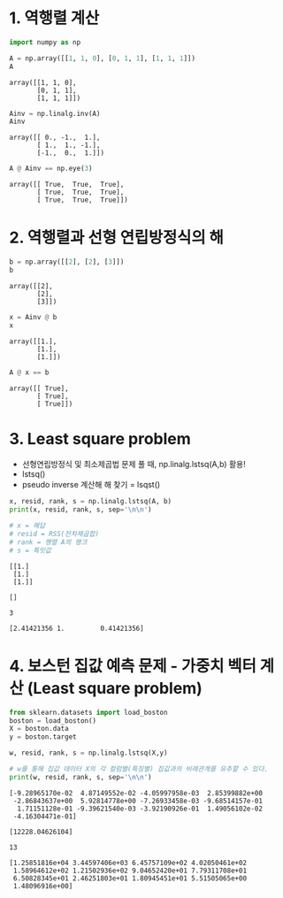 # 1. 역행렬 계산


```python
import numpy as np

A = np.array([[1, 1, 0], [0, 1, 1], [1, 1, 1]])
A
```




    array([[1, 1, 0],
           [0, 1, 1],
           [1, 1, 1]])




```python
Ainv = np.linalg.inv(A)
Ainv
```




    array([[ 0., -1.,  1.],
           [ 1.,  1., -1.],
           [-1.,  0.,  1.]])




```python
A @ Ainv == np.eye(3)
```




    array([[ True,  True,  True],
           [ True,  True,  True],
           [ True,  True,  True]])



# 2. 역행렬과 선형 연립방정식의 해


```python
b = np.array([[2], [2], [3]])
b
```




    array([[2],
           [2],
           [3]])




```python
x = Ainv @ b
x
```




    array([[1.],
           [1.],
           [1.]])




```python
A @ x == b
```




    array([[ True],
           [ True],
           [ True]])



# 3. Least square problem

- 선형연립방정식 및 최소제곱법 문제 풀 때, np.linalg.lstsq(A,b) 활용!
- lstsq()
- pseudo inverse 계산해 해 찾기 = lsqst()


```python
x, resid, rank, s = np.linalg.lstsq(A, b)
print(x, resid, rank, s, sep='\n\n')

# x = 해답
# resid = RSS(잔차제곱합)
# rank = 행렬 A의 랭크
# s = 특잇값
```

    [[1.]
     [1.]
     [1.]]
    
    []
    
    3
    
    [2.41421356 1.         0.41421356]


# 4. 보스턴 집값 예측 문제 - 가중치 벡터 계산 (Least square problem)


```python
from sklearn.datasets import load_boston
boston = load_boston()
X = boston.data
y = boston.target
```


```python
w, resid, rank, s = np.linalg.lstsq(X,y)
```


```python
# w를 통해 집값 데이터 X의 각 컬럼별(특징별) 집값과의 비례관계를 유추할 수 있다.
print(w, resid, rank, s, sep='\n\n')
```

    [-9.28965170e-02  4.87149552e-02 -4.05997958e-03  2.85399882e+00
     -2.86843637e+00  5.92814778e+00 -7.26933458e-03 -9.68514157e-01
      1.71151128e-01 -9.39621540e-03 -3.92190926e-01  1.49056102e-02
     -4.16304471e-01]
    
    [12228.04626104]
    
    13
    
    [1.25851816e+04 3.44597406e+03 6.45757109e+02 4.02050461e+02
     1.58964612e+02 1.21502936e+02 9.04652420e+01 7.79311708e+01
     6.50828345e+01 2.46251803e+01 1.80945451e+01 5.51505065e+00
     1.48096916e+00]

